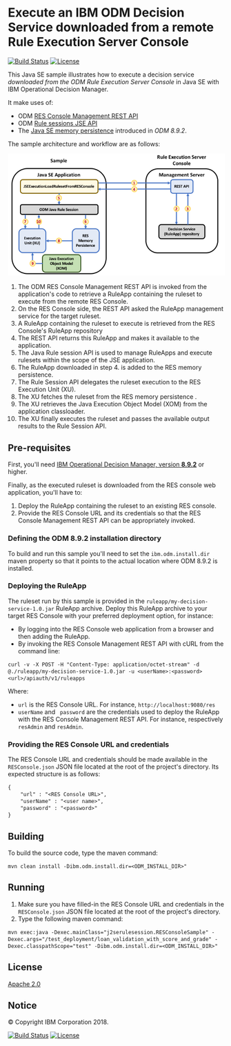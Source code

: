# Execute an IBM ODM Decision Service downloaded from a remote Rule Execution Server Console 

[![Build Status](https://travis.ibm.com/benjamin-ratiarisolo/res-jse-memory-res-console.svg?token=by2BAQBLJGxnqLDprkLj&branch=master)](https://travis.ibm.com/benjamin-ratiarisolo/res-jse-memory-res-console)
[![License](https://img.shields.io/badge/License-Apache%202.0-blue.svg)](https://opensource.org/licenses/Apache-2.0)

This Java SE sample illustrates how to execute a decision service _downloaded from the ODM Rule Execution Server Console_ in Java SE with IBM Operational Decision Manager. 

It make uses of:
 * ODM [RES Console Management REST API](https://www.ibm.com/support/knowledgecenter/en/SSQP76_8.9.2/com.ibm.odm.dserver.rules.res.managing/topics/con_res_restapi_rsrcmng_intro.html)
 * ODM [Rule sessions JSE API](https://www.ibm.com/support/knowledgecenter/en/SSQP76_8.9.2/com.ibm.odm.dserver.rules.res.developing/topics/con_res_devclient_rule_sessions.html)
 * The [Java SE memory persistence](https://www.ibm.com/support/knowledgecenter/en/SSQP76_8.9.2/com.ibm.odm.dserver.rules.res.managing/topics/con_res_mem_persistence.html) introduced in *ODM 8.9.2*.

The sample architecture and workflow are as follows:

![Sample Architecture and Workflow](docs/images/architecture.png)

 1. The ODM RES Console Management REST API is invoked from the application's code to retrieve a RuleApp containing the ruleset to execute from the remote RES Console.
 1. On the RES Console side, the REST API asked the RuleApp management service for the target ruleset. 
 1. A RuleApp containing the ruleset to execute is retrieved from the RES Console's RuleApp repository
 1. The REST API returns this RuleApp and makes it available to the application. 
 1. The Java Rule session API is used to manage RuleApps and execute rulesets within the scope of the JSE application.  
 1. The RuleApp downloaded in step 4. is added to the RES memory persistence. 
 1. The Rule Session API delegates the ruleset execution to the RES Execution Unit (XU).
 1. The XU fetches the ruleset from the RES memory persistence .
 1. The XU retrieves the Java Execution Object Model (XOM) from the application classloader.
 1. The XU finally executes the ruleset and passes the available output results to the Rule Session API.
 
## Pre-requisites

First, you'll need [IBM Operational Decision Manager, version **8.9.2**](https://www.ibm.com/support/knowledgecenter/en/SSQP76_8.9.2/com.ibm.odm.distrib/kc_welcome_odm_distrib.html) or higher.

Finally, as the executed ruleset is downloaded from the RES console web application, you'll have to:
 1. Deploy the RuleApp containing the ruleset to an existing RES console.
 1. Provide the RES Console URL and its credentials so that the RES Console Management REST API can be appropriately invoked.

### Defining the ODM 8.9.2 installation directory  

To build and run this sample you'll need to set the `ibm.odm.install.dir` maven property so that it points to the actual location where ODM 8.9.2 is installed.

### Deploying the RuleApp

The ruleset run by this sample is provided in the `ruleapp/my-decision-service-1.0.jar` RuleApp archive. 
Deploy this RuleApp archive to your target RES Console with your preferred deployment option, for instance:
 * By logging into the RES Console web application from a browser and then adding the RuleApp.
 * By invoking the RES Console Management REST API with cURL from the command line: 
 ```
 curl -v -X POST -H "Content-Type: application/octet-stream" -d @./ruleapp/my-decision-service-1.0.jar -u <userName>:<password> <url>/apiauth/v1/ruleapps 
 ```
 Where:
   * `url` is the RES Console URL. For instance, `http://localhost:9080/res`
   * `userName` and ` password` are the credentials used to deploy the RuleApp with the RES Console Management REST API. For instance, respectively `resAdmin` and `resAdmin`.

### Providing the RES Console URL and credentials

The RES Console URL and credentials should be made available in the `RESConsole.json` JSON file located at the root of the project's directory. Its expected structure is as follows:   
```
{
	"url" : "<RES Console URL>",
	"userName" : "<user name>",
	"password" : "<password>"
}
```

## Building
To build the source code, type the maven command:
```
mvn clean install -Dibm.odm.install.dir=<ODM_INSTALL_DIR>"
```

## Running
 1. Make sure you have filled-in the RES Console URL and credentials in the `RESConsole.json` JSON file located at the root of the project's directory. 
 1. Type the following maven command:
```
mvn exec:java -Dexec.mainClass="j2serulesession.RESConsoleSample" -Dexec.args="/test_deployment/loan_validation_with_score_and_grade" -Dexec.classpathScope="test" -Dibm.odm.install.dir=<ODM_INSTALL_DIR>"
```

## License
[Apache 2.0](LICENSE)

## Notice
© Copyright IBM Corporation 2018.

[![Build Status](https://travis.ibm.com/benjamin-ratiarisolo/res-jse-memory-res-console.svg?token=by2BAQBLJGxnqLDprkLj&branch=master)](https://travis.ibm.com/benjamin-ratiarisolo/res-jse-memory-res-console)
[![License](https://img.shields.io/badge/License-Apache%202.0-blue.svg)](https://opensource.org/licenses/Apache-2.0)
